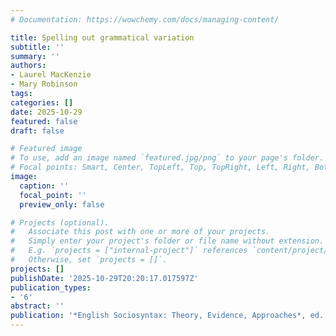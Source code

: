 ```yaml
---
# Documentation: https://wowchemy.com/docs/managing-content/

title: Spelling out grammatical variation
subtitle: ''
summary: ''
authors:
- Laurel MacKenzie
- Mary Robinson
tags:
categories: []
date: 2025-10-29
featured: false
draft: false

# Featured image
# To use, add an image named `featured.jpg/png` to your page's folder.
# Focal points: Smart, Center, TopLeft, Top, TopRight, Left, Right, BottomLeft, Bottom, BottomRight.
image:
  caption: ''
  focal_point: ''
  preview_only: false

# Projects (optional).
#   Associate this post with one or more of your projects.
#   Simply enter your project's folder or file name without extension.
#   E.g. `projects = ["internal-project"]` references `content/project/deep-learning/index.md`.
#   Otherwise, set `projects = []`.
projects: []
publishDate: '2025-10-29T20:20:17.017597Z'
publication_types:
- '6'
abstract: ''
publication: '*English Sociosyntax: Theory, Evidence, Approaches*, ed. Daniel Duncan and Mary Robinson, 59–95'
---
```

